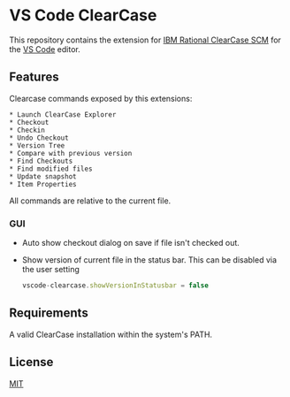 # VS Code ClearCase

This repository contains the extension for [IBM Rational ClearCase SCM](http://www-03.ibm.com/software/products/en/clearcase) for the [VS Code](https://code.visualstudio.com) editor.

## Features

Clearcase commands exposed by this extensions:

    * Launch ClearCase Explorer
    * Checkout
    * Checkin
    * Undo Checkout
    * Version Tree
    * Compare with previous version
    * Find Checkouts
    * Find modified files
    * Update snapshot
    * Item Properties

All commands are relative to the current file.

### GUI

   * Auto show checkout dialog on save if file isn't checked out.
   * Show version of current file in the status bar. This can be disabled via the user setting
   
     ```TypeScript
     vscode-clearcase.showVersionInStatusbar = false
     ```

## Requirements

A valid ClearCase installation within the system's PATH.

## License
[MIT](LICENSE)
